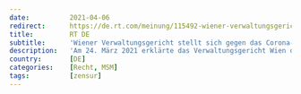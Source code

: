 ```yaml
---
date:          2021-04-06
redirect:      https://de.rt.com/meinung/115492-wiener-verwaltungsgericht-stellt-sich-gegen-das-corona-regime-und-keinen-interessiert-es/
title:         RT DE
subtitle:      'Wiener Verwaltungsgericht stellt sich gegen das Corona-Regime – und keinen interessiert es'
description:   'Am 24. März 2021 erklärte das Verwaltungsgericht Wien den Kern der Corona-Maßnahmen für untauglich. Das betrifft unter anderem die Schutzwirkung von FFP2-Masken und die Aussagekraft von PCR-Tests. Doch kaum einer berichtete darüber. Hannes Hofbauer holt dies nach.'
country:       [DE]
categories:    [Recht, MSM]
tags:          [zensur]
---
```

